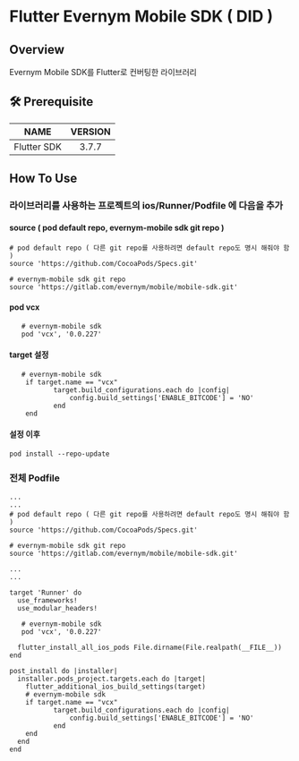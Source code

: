 # Flutter Evernym Mobile SDK ( DID )
## Overview
Evernym Mobile SDK를 Flutter로 컨버팅한 라이브러리

## 🛠 Prerequisite

|      NAME      | VERSION |
|:--------------:|:-------:|
|  Flutter SDK   |  3.7.7  |

## How To Use
### 라이브러리를 사용하는 프로젝트의 ios/Runner/Podfile 에 다음을 추가
#### source ( pod default repo, evernym-mobile sdk git repo )

``` Podfile
# pod default repo ( 다른 git repo를 사용하려면 default repo도 명시 해줘야 함 )
source 'https://github.com/CocoaPods/Specs.git'

# evernym-mobile sdk git repo
source 'https://gitlab.com/evernym/mobile/mobile-sdk.git'
```
#### pod vcx

``` Podfile
   # evernym-mobile sdk
   pod 'vcx', '0.0.227'
```
#### target 설정

``` Podfile
   # evernym-mobile sdk
    if target.name == "vcx"
           target.build_configurations.each do |config|
               config.build_settings['ENABLE_BITCODE'] = 'NO'
           end
    end
```
#### 설정 이후
```
pod install --repo-update
```

### 전체 Podfile
``` Podfile
...
...
# pod default repo ( 다른 git repo를 사용하려면 default repo도 명시 해줘야 함 )
source 'https://github.com/CocoaPods/Specs.git'

# evernym-mobile sdk git repo
source 'https://gitlab.com/evernym/mobile/mobile-sdk.git'

...
...

target 'Runner' do
  use_frameworks!
  use_modular_headers!

   # evernym-mobile sdk
   pod 'vcx', '0.0.227'
   
  flutter_install_all_ios_pods File.dirname(File.realpath(__FILE__))
end

post_install do |installer|
  installer.pods_project.targets.each do |target|
    flutter_additional_ios_build_settings(target)
    # evernym-mobile sdk
    if target.name == "vcx"
           target.build_configurations.each do |config|
               config.build_settings['ENABLE_BITCODE'] = 'NO'
           end
    end
  end
end

```

